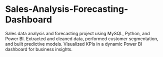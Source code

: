 # Sales-Analysis-Forecasting-Dashboard
Sales data analysis and forecasting project using MySQL, Python, and Power BI. Extracted and cleaned data, performed customer segmentation, and built predictive models. Visualized KPIs in a dynamic Power BI dashboard for business insights.
